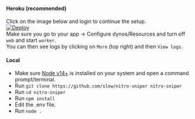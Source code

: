 #### Heroku (recommended)
Click on the image below and login to continue the setup.<br>
[![Deploy](https://www.herokucdn.com/deploy/button.svg)](https://heroku.com/deploy?template=https://github.com/slow/nitro-sniper/tree/main)  
Make sure you go to your app -> Configure dynos/Resources and turn off `web` and start `worker`.<br>
You can then see logs by clicking on `More` (top right) and then `View logs`.<br>

#### Local
- Make sure [Node v14+](https://nodejs.org/en/) is installed on your system and open a command prompt/terminal.
- Run `git clone https://github.com/slow/nitro-sniper nitro-sniper`
- Run `cd nitro-sniper`
- Run `npm install`
- Edit the .env file.
- Run `node .`